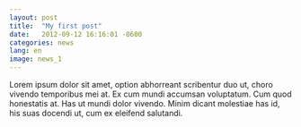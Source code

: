 ```yaml
---
layout: post
title:  "My first post"
date:   2012-09-12 16:16:01 -0600
categories: news
lang: en
image: news_1
---
```


Lorem ipsum dolor sit amet, option abhorreant scribentur duo ut, choro vivendo temporibus mei at. Ex cum mundi accumsan voluptatum. Cum quod honestatis at. Has ut mundi dolor vivendo. Minim dicant molestiae has id, his suas docendi ut, cum ex eleifend salutandi.
